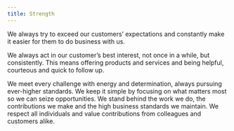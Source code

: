 ```yaml
---
title: Strength
---
```


We always try to exceed our customers’ expectations and constantly make it easier for them to do business with us.

We always act in our customer’s best interest, not once in a while, but consistently. This means offering products and services and being helpful, courteous and quick to follow up.

We meet every challenge with energy and determination, always pursuing ever-higher standards. We keep it simple by focusing on what matters most so we can seize opportunities. We stand behind the work we do, the contributions we make and the high business standards we maintain. We respect all individuals and value contributions from colleagues and customers alike.
